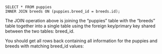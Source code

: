     SELECT * FROM puppies
    INNER JOIN breeds ON (puppies.breed_id = breeds.id);

The JOIN operation above is joining the “puppies” table with the “breeds” table together into a single table using the foreign key/primary key shared between the two tables: breed\_id.

You should get all rows back containing all information for the puppies and breeds with matching breed\_id values:
